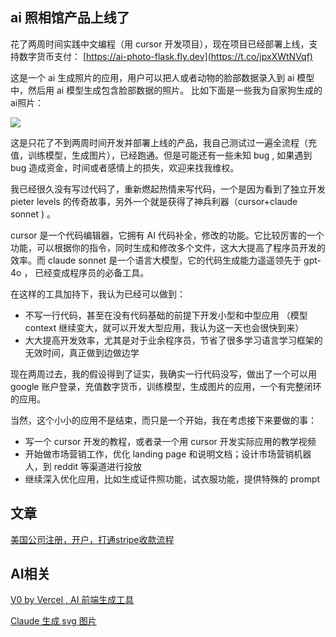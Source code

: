 
## ai 照相馆产品上线了


花了两周时间实践中文编程（用 cursor 开发项目），现在项目已经部署上线，支持数字货币支付： [https://ai-photo-flask.fly.dev](https://t.co/jpxXWtNVqf) 

这是一个 ai 生成照片的应用，用户可以把人或者动物的脸部数据录入到 ai 模型中，然后用 ai 模型生成包含脸部数据的照片。 比如下面是一些我为自家狗生成的ai照片：

![](https://i.imgur.com/doL1a1a.png)

这是只花了不到两周时间开发并部署上线的产品，我自己测试过一遍全流程（充值，训练模型，生成图片），已经跑通。但是可能还有一些未知 bug , 如果遇到 bug 造成资金，时间或者感情上的损失，欢迎来找我维权。

我已经很久没有写过代码了，重新燃起热情来写代码，一个是因为看到了独立开发 pieter levels 的传奇故事，另外一个就是获得了神兵利器（cursor+claude sonnet ) 。 

cursor 是一个代码编辑器，它拥有 AI 代码补全，修改的功能。它比较厉害的一个功能，可以根据你的指令，同时生成和修改多个文件，这大大提高了程序员开发的效率。而 claude sonnet 是一个语言大模型，它的代码生成能力遥遥领先于 gpt-4o ， 已经变成程序员的必备工具。

在这样的工具加持下，我认为已经可以做到：
- 不写一行代码，甚至在没有代码基础的前提下开发小型和中型应用 （模型 context 继续变大，就可以开发大型应用，我认为这一天也会很快到来）
- 大大提高开发效率，尤其是对于业余程序员，节省了很多学习语言学习框架的无效时间，真正做到边做边学

现在两周过去，我的假设得到了证实，我确实一行代码没写，做出了一个可以用 google 账户登录，充值数字货币，训练模型，生成图片的应用，一个有完整闭环的应用。

当然，这个小小的应用不是结束，而只是一个开始，我在考虑接下来要做的事：

- 写一个 cursor 开发的教程，或者录一个用 cursor 开发实际应用的教学视频
- 开始做市场营销工作，优化 landing page 和说明文档；设计市场营销机器人，到 reddit 等渠道进行投放
- 继续深入优化应用，比如生成证件照功能，试衣服功能，提供特殊的 prompt



## 文章

[美国公司注册，开户，打通stripe收款流程](https://github.com/princehuang/overseas-website-note/tree/main)

## AI相关

[V0 by Vercel , AI 前端生成工具](https://v0.dev/chat)

[Claude 生成 svg 图片](https://m.okjike.com/originalPosts/66e263c2610bbfc39f1a4031)